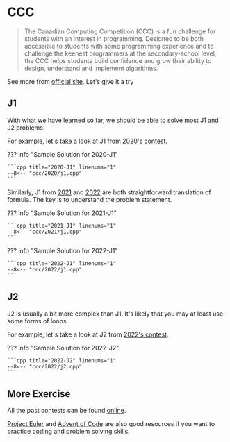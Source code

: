 # CCC

> The Canadian Computing Competition (CCC) is a fun challenge for students with an interest in programming. Designed to be both accessible to students with some programming experience and to challenge the keenest programmers at the secondary-school level, the CCC helps students build confidence and grow their ability to design, understand and implement algorithms.

See more from [official site](https://www.cemc.uwaterloo.ca/contests/ccc-cco.html). Let's give it a try

## J1

With what we have learned so far, we should be able to solve most J1 and J2 problems.

For example, let's take a look at J1 from [2020's contest](https://www.cemc.uwaterloo.ca/contests/computing/past_ccc_contests/2020/ccc/juniorEF.pdf).

??? info "Sample Solution for 2020-J1"

    ```cpp title="2020-J1" linenums="1"
    --8<-- "ccc/2020/j1.cpp"
    ```

Similarly, J1 from [2021](https://www.cemc.uwaterloo.ca/contests/computing/past_ccc_contests/2021/ccc/juniorEF.pdf) and [2022](https://www.cemc.uwaterloo.ca/contests/computing/past_ccc_contests/2022/ccc/juniorEF.pdf) are both straightforward translation of formula. The key is to understand the problem statement.

??? info "Sample Solution for 2021-J1"

    ```cpp title="2021-J1" linenums="1"
    --8<-- "ccc/2021/j1.cpp"
    ```

??? info "Sample Solution for 2022-J1"

    ```cpp title="2022-J1" linenums="1"
    --8<-- "ccc/2022/j1.cpp"
    ```

## J2

J2 is usually a bit more complex than J1. It's likely that you may at least use some forms of loops.

For example, let's take a look at J2 from [2022's contest](https://www.cemc.uwaterloo.ca/contests/computing/past_ccc_contests/2022/ccc/juniorEF.pdf).

??? info "Sample Solution for 2022-J2"

    ```cpp title="2022-J2" linenums="1"
    --8<-- "ccc/2022/j2.cpp"
    ```

## More Exercise

All the past contests can be found [online](https://www.cemc.uwaterloo.ca/contests/past_contests.html#ccc).

[Project Euler](https://projecteuler.net/) and [Advent of Code](https://adventofcode.com/) are also good resources if you want to practice coding and problem solving skills.
